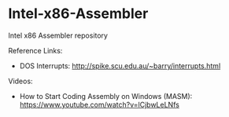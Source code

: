 # Intel-x86-Assembler
Intel x86 Assembler repository

Reference Links:<br>
- DOS Interrupts: http://spike.scu.edu.au/~barry/interrupts.html

Videos:
- How to Start Coding Assembly on Windows (MASM): https://www.youtube.com/watch?v=lCjbwLeLNfs
